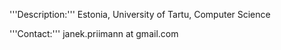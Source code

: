 

'''Description:''' Estonia, University of Tartu, Computer Science

'''Contact:''' janek.priimann at gmail.com